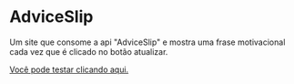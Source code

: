 # AdviceSlip

Um site que consome a api "AdviceSlip" e mostra uma frase motivacional cada vez que é clicado no botão atualizar.

<a href=“https://lucasjandrey5.github.io/AdviceSlip/“>Você pode testar clicando aqui.</a>
